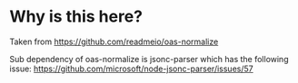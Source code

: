 # Why is this here?

Taken from https://github.com/readmeio/oas-normalize

Sub dependency of oas-normalize is jsonc-parser which has the following issue:
https://github.com/microsoft/node-jsonc-parser/issues/57

